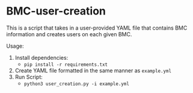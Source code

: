 # BMC-user-creation

This is a script that takes in a user-provided YAML file that contains BMC information and creates users on each given BMC.

Usage:

1. Install dependencies:
    * `pip install -r requirements.txt`
2. Create YAML file formatted in the same manner as `example.yml`
3. Run Script:
    * `python3 user_creation.py -i example.yml`